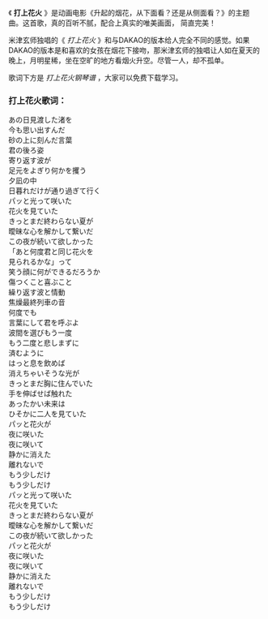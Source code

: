 

《 **打上花火** 》是动画电影《升起的烟花，从下面看？还是从侧面看？》的主题曲。这首歌，真的百听不腻，配合上真实的唯美画面， 简直完美！

米津玄师独唱的《 _打上花火_
》和与DAKAO的版本给人完全不同的感觉。如果DAKAO的版本是和喜欢的女孩在烟花下接吻，那米津玄师的独唱让人如在夏天的晚上，月明星稀，坐在空旷的地方看烟火升空。尽管一人，却不孤单。

歌词下方是 _打上花火钢琴谱_ ，大家可以免费下载学习。

### 打上花火歌词：

あの日見渡した渚を  
今も思い出すんだ  
砂の上に刻んだ言葉  
君の後ろ姿  
寄り返す波が  
足元をよぎり何かを攫う  
夕凪の中  
日暮れだけが通り過ぎて行く  
パッと光って咲いた  
花火を見ていた  
きっとまだ終わらない夏が  
曖昧な心を解かして繋いだ  
この夜が続いて欲しかった  
「あと何度君と同じ花火を  
見られるかな」って  
笑う顔に何ができるだろうか  
傷つくこと喜ぶこと  
繰り返す波と情動  
焦燥最終列車の音  
何度でも  
言葉にして君を呼ぶよ  
波間を選びもう一度  
もう二度と悲しまずに  
済むように  
はっと息を飲めば  
消えちゃいそうな光が  
きっとまだ胸に住んでいた  
手を伸ばせば触れた  
あったかい未来は  
ひそかに二人を見ていた  
パッと花火が  
夜に咲いた  
夜に咲いて  
静かに消えた  
離れないで  
もう少しだけ  
もう少しだけ  
パッと光って咲いた  
花火を見ていた  
きっとまだ終わらない夏が  
曖昧な心を解かして繋いだ  
この夜が続いて欲しかった  
パッと花火が  
夜に咲いた  
夜に咲いて  
静かに消えた  
離れないで  
もう少しだけ  
もう少しだけ

